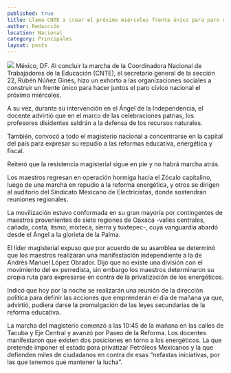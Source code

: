 ```yaml
---
published: true
title: Llama CNTE a crear el próximo miércoles frente único para paro cívico a nivel nacional
author: Redacción
location: Nacional
category: Principales
layout: posts
---
```


![](http://i.imgur.com/ueE8Whjm.jpg)
México, DF.  Al concluir la marcha de la Coordinadora Nacional de Trabajadores de la Educación (CNTE), el secretario general de la sección 22, Rubén Núñez Ginés, hizo un exhorto a las organizaciones sociales a construir un frente único para hacer juntos el paro cívico nacional el próximo miércoles.

A su vez, durante su intervención en el Ángel de la Independencia, el docente advirtió que en el marco de las celebraciones patrias, los profesores disidentes saldrán a la defensa de los recursos naturales.

También, convocó a todo el magisterio nacional a concentrarse en la capital del país para expresar su repudio a las reformas educativa, energética y fiscal.

Reiteró que la resistencia magisterial sigue en pie y no habrá marcha atrás.

Los maestros regresan en operación hormiga hacia el Zócalo capitalino, luego de una marcha en repudio a la reforma energética, y otros se dirigen al auditorio del Sindicato Mexicano de Electricistas, donde sostendrán reuniones regionales.

La movilización estuvo conformada en su gran mayoría por contingentes de maestros provenientes de siete regiones de Oaxaca -valles centrales, cañada, costa, itsmo, mixteca, sierra y tuxtepec-, cuya vanguardia abardó desde el Ángel a la glorieta de la Palma.

El líder magisterial expuso que por acuerdo de su asamblea se determinó que los maestros realizaran una manifestación independiente a la de Andrés Manuel López Obrador. Dijo que no existe una división con el movimiento del ex perredista, sin embargo los maestros determinaron su propia ruta para expresarse en contra de la privatización de los energéticos.

Indicó que hoy por la noche se realizarán una reunión de la dirección política para definir las acciones que emprenderán el día de mañana ya que, advirtió, pudiera darse la promulgación de las leyes secundarias de la reforma educativa.

La marcha del magisterio comenzó a las 10:45 de la mañana en las calles de Tacuba y Eje Central y avanzó por Paseo de la Reforma. Los docentes manifestaron que existen dos posiciones en torno a los energéticos. La que pretende imponer el estado para privatizar Petróleos Mexicanos y la que defienden miles de ciudadanos en contra de esas “nefastas iniciativas, por las que tenemos que mantener la lucha”.
